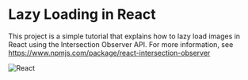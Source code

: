 # Lazy Loading in React

This project is a simple tutorial that explains how to lazy load images in React using the Intersection Observer API.
For more information, see https://www.npmjs.com/package/react-intersection-observer

<img alt="React" src="https://img.shields.io/badge/react-%2320232a.svg?style=for-the-badge&logo=react&logoColor=%2361DAFB"/>
